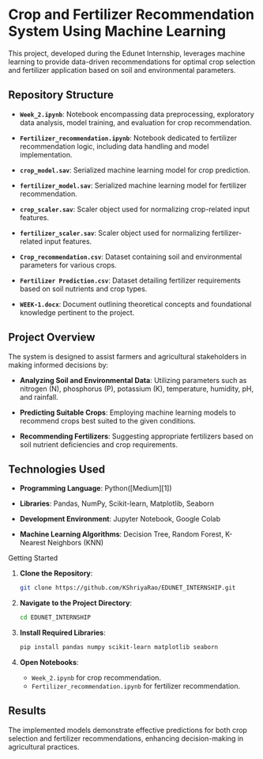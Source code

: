 

#  Crop and Fertilizer Recommendation System Using Machine Learning

This project, developed during the Edunet Internship, leverages machine learning to provide data-driven recommendations for optimal crop selection and fertilizer application based on soil and environmental parameters.


## Repository Structure

* **`Week_2.ipynb`**: Notebook encompassing data preprocessing, exploratory data analysis, model training, and evaluation for crop recommendation.

* **`Fertilizer_recommendation.ipynb`**: Notebook dedicated to fertilizer recommendation logic, including data handling and model implementation.

* **`crop_model.sav`**: Serialized machine learning model for crop prediction.

* **`fertilizer_model.sav`**: Serialized machine learning model for fertilizer recommendation.

* **`crop_scaler.sav`**: Scaler object used for normalizing crop-related input features.

* **`fertilizer_scaler.sav`**: Scaler object used for normalizing fertilizer-related input features.

* **`Crop_recommendation.csv`**: Dataset containing soil and environmental parameters for various crops.

* **`Fertilizer Prediction.csv`**: Dataset detailing fertilizer requirements based on soil nutrients and crop types.

* **`WEEK-1.docx`**: Document outlining theoretical concepts and foundational knowledge pertinent to the project.


## Project Overview

The system is designed to assist farmers and agricultural stakeholders in making informed decisions by:

* **Analyzing Soil and Environmental Data**: Utilizing parameters such as nitrogen (N), phosphorus (P), potassium (K), temperature, humidity, pH, and rainfall.

* **Predicting Suitable Crops**: Employing machine learning models to recommend crops best suited to the given conditions.

* **Recommending Fertilizers**: Suggesting appropriate fertilizers based on soil nutrient deficiencies and crop requirements.



## Technologies Used

* **Programming Language**: Python([Medium][1])

* **Libraries**: Pandas, NumPy, Scikit-learn, Matplotlib, Seaborn

* **Development Environment**: Jupyter Notebook, Google Colab

* **Machine Learning Algorithms**: Decision Tree, Random Forest, K-Nearest Neighbors (KNN)

 Getting Started

1. **Clone the Repository**:

   ```bash
   git clone https://github.com/KShriyaRao/EDUNET_INTERNSHIP.git
   ```
2. **Navigate to the Project Directory**:

   ```bash
   cd EDUNET_INTERNSHIP
   ```
3. **Install Required Libraries**:

   ```bash
   pip install pandas numpy scikit-learn matplotlib seaborn
   ```
4. **Open Notebooks**:

   * `Week_2.ipynb` for crop recommendation.
   * `Fertilizer_recommendation.ipynb` for fertilizer recommendation.


## Results

The implemented models demonstrate effective predictions for both crop selection and fertilizer recommendations, enhancing decision-making in agricultural practices.

